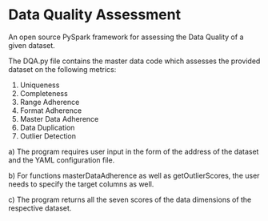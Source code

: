 # Data Quality Assessment
An open source PySpark framework for assessing the Data Quality of a given dataset.

The DQA.py file contains the master data code which assesses the provided dataset on the following metrics:
1. Uniqueness
2. Completeness
3. Range Adherence
4. Format Adherence
5. Master Data Adherence
6. Data Duplication
7. Outlier Detection

a) The program requires user input in the form of the address of the dataset and the YAML configuration file.

b) For functions masterDataAdherence as well as getOutlierScores, the user needs to specify the target columns as well.

c) The program returns all the seven scores of the data dimensions of the respective dataset.
